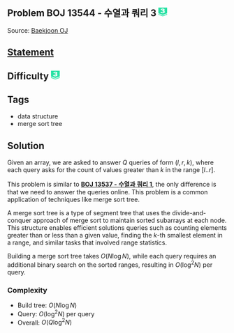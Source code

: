 ## Problem BOJ 13544 - 수열과 쿼리 3 <img src="../../boj-icon/plat3.svg" alt="Platinum 3" width="20" height="20">
Source: [Baekjoon OJ](https://www.acmicpc.net/problem/13544)

## [Statement](https://www.acmicpc.net/problem/13544)

## Difficulty <img src="../../boj-icon/plat3.svg" alt="Platinum 3" width="20" height="20">

## Tags
- data structure
- merge sort tree

## Solution
Given an array, we are asked to answer $Q$ queries of form $(l, r, k)$, where each query asks for the count of values greater than $k$ in the range $[l..r]$.

This problem is similar to [**BOJ 13537 - 수열과 쿼리 1**](../13537-수열과%20쿼리%201/), the only difference is that we need to answer the queries online. This problem is a common application of techniques like merge sort tree.

A merge sort tree is a type of segment tree that uses the divide-and-conquer approach of merge sort to maintain sorted subarrays at each node. This structure enables efficient solutions queries such as counting elements greater than or less than a given value, finding the $k$-th smallest element in a range, and similar tasks that involved range statistics.

Building a merge sort tree takes $O(N\log N)$, while each query requires an additional binary search on the sorted ranges, resulting in $O(\log^2 N)$ per query.


### Complexity
- Build tree: $O(N\log N)$
- Query: $O(\log^2 N)$ per query
- Overall: $O(Q\log^2 N)$
